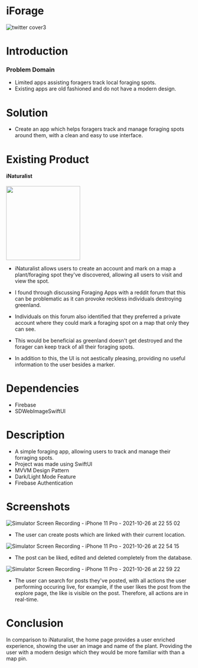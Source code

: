 # iForage
![twitter cover3](https://user-images.githubusercontent.com/91622555/138967460-19904389-e1c0-4321-9369-7e5255024ea8.png)

# Introduction
### Problem Domain
- Limited apps assisting foragers track local foraging spots.
- Existing apps are old fashioned and do not have a modern design.

# Solution
- Create an app which helps foragers track and manage foraging spots around them, with a clean and easy to use interface.

# Existing Product
#### iNaturalist
<img src="https://user-images.githubusercontent.com/91622555/137644818-bec5c761-a3cd-425f-bc4d-a33dc415ce50.PNG" width="200" />

- iNaturalist allows users to create an account and mark on a map a plant/foraging spot they've discovered, allowing all users to visit and view the spot.

- I found through discussing Foraging Apps with a reddit forum that this can be problematic as it can provoke reckless individuals destroying greenland.

- Individuals on this forum also identified that they preferred a private account where they could mark a foraging spot on a map that only they can see.

- This would be beneficial as greenland doesn't get destroyed and the forager can keep track of all their foraging spots.
- In addition to this, the UI is not aestically pleasing, providing no useful information to the user besides a marker.


# Dependencies
- Firebase
- SDWebImageSwiftUI

# Description
- A simple foraging app, allowing users to track and manage their forraging spots.
- Project was made using SwiftUI
- MVVM Design Pattern
- Dark/Light Mode Feature
- Firebase Authentication

# Screenshots
![Simulator Screen Recording - iPhone 11 Pro - 2021-10-26 at 22 55 02](https://user-images.githubusercontent.com/91622555/138966668-f4e4c43e-d3b0-4b96-8ac6-f54eeb25fa24.gif)
- The user can create posts which are linked with their current location.

![Simulator Screen Recording - iPhone 11 Pro - 2021-10-26 at 22 54 15](https://user-images.githubusercontent.com/91622555/138966679-22e60e8c-8c41-448a-8584-28d7868c387a.gif)
- The post can be liked, edited and deleted completely from the database.

![Simulator Screen Recording - iPhone 11 Pro - 2021-10-26 at 22 59 22](https://user-images.githubusercontent.com/91622555/138967121-707be8f5-9a32-4d83-9903-01fa2d10d62b.gif)
- The user can search for posts they've posted, with all actions the user performing occuring live, for example, if the user likes the post from the explore page, the like is visible on the post. Therefore, all actions are in real-time.

# Conclusion
In comparison to iNaturalist, the home page provides a user enriched experience, showing the user an image and name of the plant. Providing the user with a modern design which they would be more familiar with than a map pin.
